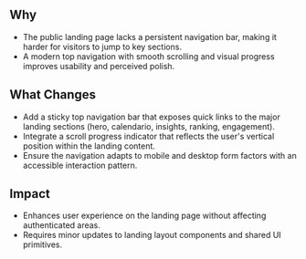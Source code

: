 ## Why
- The public landing page lacks a persistent navigation bar, making it harder for visitors to jump to key sections.
- A modern top navigation with smooth scrolling and visual progress improves usability and perceived polish.

## What Changes
- Add a sticky top navigation bar that exposes quick links to the major landing sections (hero, calendario, insights, ranking, engagement).
- Integrate a scroll progress indicator that reflects the user's vertical position within the landing content.
- Ensure the navigation adapts to mobile and desktop form factors with an accessible interaction pattern.

## Impact
- Enhances user experience on the landing page without affecting authenticated areas.
- Requires minor updates to landing layout components and shared UI primitives.
